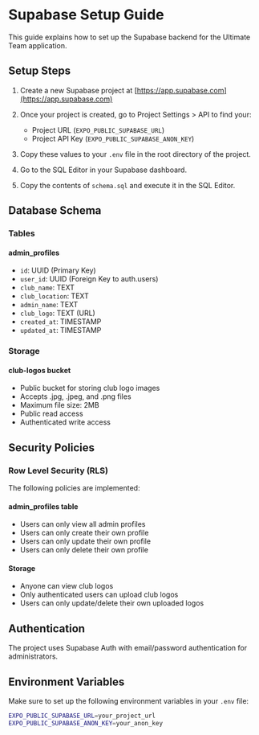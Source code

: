 # Supabase Setup Guide

This guide explains how to set up the Supabase backend for the Ultimate Team application.

## Setup Steps

1. Create a new Supabase project at [https://app.supabase.com](https://app.supabase.com)

2. Once your project is created, go to Project Settings > API to find your:
   - Project URL (`EXPO_PUBLIC_SUPABASE_URL`)
   - Project API Key (`EXPO_PUBLIC_SUPABASE_ANON_KEY`)

3. Copy these values to your `.env` file in the root directory of the project.

4. Go to the SQL Editor in your Supabase dashboard.

5. Copy the contents of `schema.sql` and execute it in the SQL Editor.

## Database Schema

### Tables

#### admin_profiles
- `id`: UUID (Primary Key)
- `user_id`: UUID (Foreign Key to auth.users)
- `club_name`: TEXT
- `club_location`: TEXT
- `admin_name`: TEXT
- `club_logo`: TEXT (URL)
- `created_at`: TIMESTAMP
- `updated_at`: TIMESTAMP

### Storage

#### club-logos bucket
- Public bucket for storing club logo images
- Accepts .jpg, .jpeg, and .png files
- Maximum file size: 2MB
- Public read access
- Authenticated write access

## Security Policies

### Row Level Security (RLS)

The following policies are implemented:

#### admin_profiles table
- Users can only view all admin profiles
- Users can only create their own profile
- Users can only update their own profile
- Users can only delete their own profile

#### Storage
- Anyone can view club logos
- Only authenticated users can upload club logos
- Users can only update/delete their own uploaded logos

## Authentication

The project uses Supabase Auth with email/password authentication for administrators.

## Environment Variables

Make sure to set up the following environment variables in your `.env` file:

```bash
EXPO_PUBLIC_SUPABASE_URL=your_project_url
EXPO_PUBLIC_SUPABASE_ANON_KEY=your_anon_key
``` 